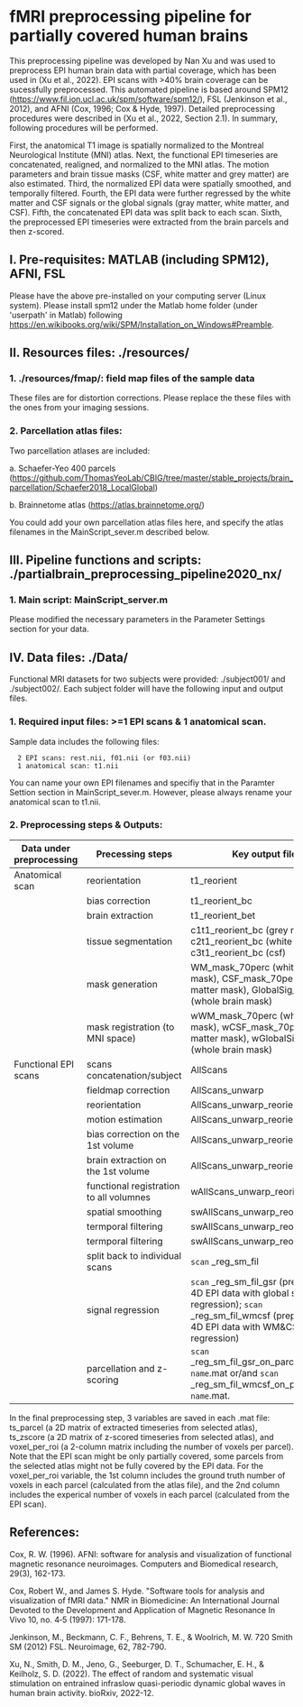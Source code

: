 # fMRI preprocessing pipeline for partially covered human brains
This preprocessing pipeline was developed by Nan Xu and was used to preprocess EPI human brain data with partial coverage, which has been used in (Xu et al., 2022). EPI scans with >40% brain coverage can be sucessfully preprocessed. This automated pipeline is based around SPM12 (https://www.fil.ion.ucl.ac.uk/spm/software/spm12/), FSL (Jenkinson et al., 2012), and AFNI (Cox, 1996; Cox & Hyde, 1997). Detailed preprocessing procedures were described in (Xu et al., 2022, Section 2.1). In summary, following procedures will be performed. 

First, the anatomical T1 image is spatially normalized to the Montreal Neurological Institute (MNI) atlas. Next, the functional EPI timeseries are concatenated, realigned, and normalized to the MNI atlas. The motion parameters and brain tissue masks (CSF, white matter and grey matter) are also estimated. Third, the normalized EPI data were spatially smoothed, and temporally filtered. Fourth, the EPI data were further regressed by the white matter and CSF signals or the global signals (gray matter, white matter, and CSF). Fifth, the concatenated EPI data was split back to each scan. Sixth, the preprocessed EPI timeseries were extracted from the brain parcels and then z-scored. 


## I. Pre-requisites: MATLAB (including SPM12), AFNI, FSL
Please have the above pre-installed on your computing server (Linux system). Please install spm12 under the Matlab home folder (under 'userpath' in Matlab) following
https://en.wikibooks.org/wiki/SPM/Installation_on_Windows#Preamble.

## II. Resources files: ./resources/
### 1. ./resources/fmap/: field map files of the sample data
These files are for distortion corrections. Please replace the these files with the ones from your imaging sessions.

### 2. Parcellation atlas files:
Two parcellation atlases are included:

   a. Schaefer-Yeo 400 parcels (https://github.com/ThomasYeoLab/CBIG/tree/master/stable_projects/brain_parcellation/Schaefer2018_LocalGlobal)
   
   b. Brainnetome atlas  (https://atlas.brainnetome.org/)

You could add your own parcellation atlas files here, and specify the atlas filenames in the MainScript_sever.m described below. 


## III. Pipeline functions and scripts: ./partialbrain_preprocessing_pipeline2020_nx/
### 1. Main script: MainScript_server.m 
Please modified the necessary parameters in the Parameter Settings section for your data.

<!-- ###  2. A post FC and histogram analysis also included: PostAnalysis_FCMap.m -->

## IV. Data files: ./Data/
Functional MRI datasets for two subjects were provided: ./subject001/ and ./subject002/. Each subject folder will have the following input and output files.
### 1. Required input files: >=1 EPI scans & 1 anatomical scan. 
Sample data includes the following files:

      2 EPI scans: rest.nii, f01.nii (or f03.nii) 
      1 anatomical scan: t1.nii 

You can name your own EPI filenames and specifiy that in the Paramter Settion section in MainScript_sever.m. However, please always rename your anatomical scan to t1.nii.
### 2. Preprocessing steps & Outputs:
| Data under preprocessing | Precessing steps |    Key output files   |
|--------------------------|-----------------|--------------|
| Anatomical scan          | reorientation   | t1_reorient  |
|                          | bias correction | t1_reorient_bc |
|                          | brain extraction | t1_reorient_bet |
|                          | tissue segmentation |c1t1_reorient_bc (grey matter), c2t1_reorient_bc (white matter), c3t1_reorient_bc (csf)|
|                          | mask generation |  WM_mask_70perc (white matter mask), CSF_mask_70perc (white matter mask), GlobalSig_mask (whole brain mask) |
|                          | mask registration (to MNI space) |  wWM_mask_70perc (white matter mask), wCSF_mask_70perc (white matter mask), wGlobalSig_mask (whole brain mask) |
| Functional EPI scans     | scans concatenation/subject | AllScans  |
|                          | fieldmap correction   | AllScans_unwarp  |
|                          | reorientation   | AllScans_unwarp_reorient  |
|                          | motion estimation | AllScans_unwarp_reorient |
|                          | bias correction on the 1st volume | AllScans_unwarp_reorient_bc |
|                          | brain extraction on the 1st volume | AllScans_unwarp_reorient_bc_bet |
|                          | functional registration to all volumnes | wAllScans_unwarp_reorient |
|                          | spatial smoothing |  swAllScans_unwarp_reorient |
|                          | termporal filtering |  swAllScans_unwarp_reorient_fil |
|                          | termporal filtering |  swAllScans_unwarp_reorient_fil |
|                          | split back to individual scans | `scan` \_reg_sm_fil |
|                          | signal regression | `scan` \_reg_sm_fil_gsr (preprocessed 4D EPI data with global signal regression); `scan` \_reg_sm_fil_wmcsf (preprocessed 4D EPI data with WM&CSF regression) |
|                          | parcellation and z-scoring | `scan` \_reg_sm_fil_gsr_on_parcel_`atlas name`.mat or/and `scan` \_reg_sm_fil_wmcsf_on_parcel_`atlas name`.mat. |

In the final preprocessing step, 3 variables are saved in each .mat file: ts_parcel (a 2D matrix of extracted timeseries from selected atlas), ts_zscore (a 2D matrix of z-scored timeseries from selected atlas), and voxel_per_roi (a 2-column matrix including the number of voxels per parcel). Note that the EPI scan might be only partially covered, some parcels from the selected atlas might not be fully covered by the EPI data. For the voxel_per_roi variable, the 1st column includes the ground truth number of voxels in each parcel (calculated from the atlas file), and the 2nd column includes the experical number of voxels in each parcel (calculated from the EPI scan).

## References:
Cox, R. W. (1996). AFNI: software for analysis and visualization of functional magnetic resonance neuroimages. Computers and Biomedical research, 29(3), 162-173.

Cox, Robert W., and James S. Hyde. "Software tools for analysis and visualization of fMRI data." NMR in Biomedicine: An International Journal Devoted to the Development and Application of Magnetic Resonance In Vivo 10, no. 4‐5 (1997): 171-178.

Jenkinson, M., Beckmann, C. F., Behrens, T. E., & Woolrich, M. W. 720 Smith SM (2012) FSL. Neuroimage, 62, 782-790.

Xu, N., Smith, D. M., Jeno, G., Seeburger, D. T., Schumacher, E. H., & Keilholz, S. D. (2022). The effect of random and systematic visual stimulation on entrained infraslow quasi-periodic dynamic global waves in human brain activity. bioRxiv, 2022-12.

